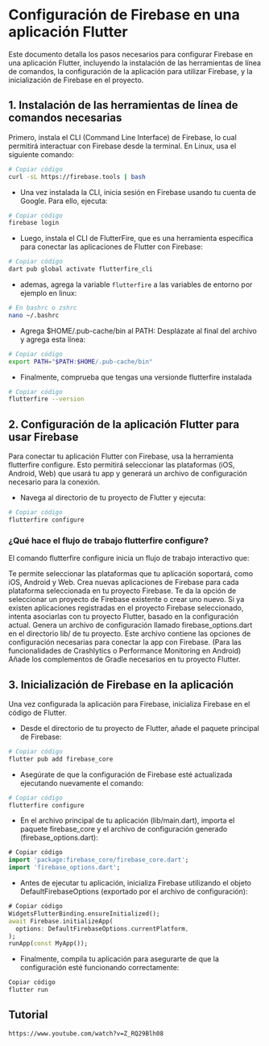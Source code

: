 # Configuración de Firebase en una aplicación Flutter

Este documento detalla los pasos necesarios para configurar Firebase en una aplicación Flutter, incluyendo la instalación de las herramientas de línea de comandos, la configuración de la aplicación para utilizar Firebase, y la inicialización de Firebase en el proyecto.

## 1. Instalación de las herramientas de línea de comandos necesarias

Primero, instala el CLI (Command Line Interface) de Firebase, lo cual permitirá interactuar con Firebase desde la terminal. En Linux, usa el siguiente comando:

```bash
# Copiar código
curl -sL https://firebase.tools | bash
```

- Una vez instalada la CLI, inicia sesión en Firebase usando tu cuenta de Google. Para ello, ejecuta:

```bash
# Copiar código
firebase login
```

- Luego, instala el CLI de FlutterFire, que es una herramienta específica para conectar las aplicaciones de Flutter con Firebase:

```bash
# Copiar código
dart pub global activate flutterfire_cli
```

- ademas, agrega la variable `flutterfire` a las variables de entorno por ejemplo en linux:

```bash
# En bashrc o zshrc
nano ~/.bashrc
```

- Agrega $HOME/.pub-cache/bin al PATH: Desplázate al final del archivo y agrega esta línea:

```bash
# Copiar código
export PATH="$PATH:$HOME/.pub-cache/bin"
```

- Finalmente, comprueba que tengas una versionde flutterfire instalada

```bash
# Copiar código
flutterfire --version
```

## 2. Configuración de la aplicación Flutter para usar Firebase

Para conectar tu aplicación Flutter con Firebase, usa la herramienta flutterfire configure. Esto permitirá seleccionar las plataformas (iOS, Android, Web) que usará tu app y generará un archivo de configuración necesario para la conexión.

- Navega al directorio de tu proyecto de Flutter y ejecuta:

```bash
# Copiar código
flutterfire configure
```

### ¿Qué hace el flujo de trabajo flutterfire configure?

El comando flutterfire configure inicia un flujo de trabajo interactivo que:

Te permite seleccionar las plataformas que tu aplicación soportará, como iOS, Android y Web.
Crea nuevas aplicaciones de Firebase para cada plataforma seleccionada en tu proyecto Firebase.
Te da la opción de seleccionar un proyecto de Firebase existente o crear uno nuevo.
Si ya existen aplicaciones registradas en el proyecto Firebase seleccionado, intenta asociarlas con tu proyecto Flutter, basado en la configuración actual.
Genera un archivo de configuración llamado firebase_options.dart en el directorio lib/ de tu proyecto. Este archivo contiene las opciones de configuración necesarias para conectar la app con Firebase.
(Para las funcionalidades de Crashlytics o Performance Monitoring en Android) Añade los complementos de Gradle necesarios en tu proyecto Flutter.

## 3. Inicialización de Firebase en la aplicación
Una vez configurada la aplicación para Firebase, inicializa Firebase en el código de Flutter.

- Desde el directorio de tu proyecto de Flutter, añade el paquete principal de Firebase:

```bash
# Copiar código
flutter pub add firebase_core
```

- Asegúrate de que la configuración de Firebase esté actualizada ejecutando nuevamente el comando:

```bash
# Copiar código
flutterfire configure
```

- En el archivo principal de tu aplicación (lib/main.dart), importa el paquete firebase_core y el archivo de configuración generado (firebase_options.dart):

```dart
# Copiar código
import 'package:firebase_core/firebase_core.dart';
import 'firebase_options.dart';
```

- Antes de ejecutar tu aplicación, inicializa Firebase utilizando el objeto DefaultFirebaseOptions (exportado por el archivo de configuración):

```dart
# Copiar código
WidgetsFlutterBinding.ensureInitialized();
await Firebase.initializeApp(
  options: DefaultFirebaseOptions.currentPlatform,
);
runApp(const MyApp());
```

- Finalmente, compila tu aplicación para asegurarte de que la configuración esté funcionando correctamente:

```bash
Copiar código
flutter run
```

## Tutorial

```src
https://www.youtube.com/watch?v=Z_RQ29Blh08
```
